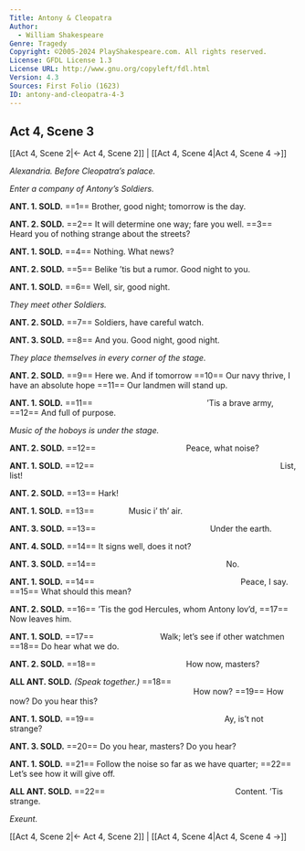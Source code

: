 ```yaml
---
Title: Antony & Cleopatra
Author: 
  - William Shakespeare
Genre: Tragedy
Copyright: ©2005-2024 PlayShakespeare.com. All rights reserved.
License: GFDL License 1.3
License URL: http://www.gnu.org/copyleft/fdl.html
Version: 4.3
Sources: First Folio (1623)
ID: antony-and-cleopatra-4-3
---
```


## Act 4, Scene 3
[[Act 4, Scene 2|← Act 4, Scene 2]] | [[Act 4, Scene 4|Act 4, Scene 4 →]]

*Alexandria. Before Cleopatra’s palace.*

*Enter a company of Antony’s Soldiers.*

**ANT. 1. SOLD.**
==1== Brother, good night; tomorrow is the day.

**ANT. 2. SOLD.**
==2== It will determine one way; fare you well.
==3== Heard you of nothing strange about the streets?

**ANT. 1. SOLD.**
==4== Nothing. What news?

**ANT. 2. SOLD.**
==5== Belike ’tis but a rumor. Good night to you.

**ANT. 1. SOLD.**
==6== Well, sir, good night.

*They meet other Soldiers.*

**ANT. 2. SOLD.**
==7== Soldiers, have careful watch.

**ANT. 3. SOLD.**
==8== And you. Good night, good night.

*They place themselves in every corner of the stage.*

**ANT. 2. SOLD.**
==9== Here we. And if tomorrow
==10== Our navy thrive, I have an absolute hope
==11== Our landmen will stand up.

**ANT. 1. SOLD.**
==11==               ’Tis a brave army,
==12== And full of purpose.

*Music of the hoboys is under the stage.*

**ANT. 2. SOLD.**
==12==            Peace, what noise?

**ANT. 1. SOLD.**
==12==                        List, list!

**ANT. 2. SOLD.**
==13== Hark!

**ANT. 1. SOLD.**
==13==     Music i’ th’ air.

**ANT. 3. SOLD.**
==13==               Under the earth.

**ANT. 4. SOLD.**
==14== It signs well, does it not?

**ANT. 3. SOLD.**
==14==                 No.

**ANT. 1. SOLD.**
==14==                   Peace, I say.
==15== What should this mean?

**ANT. 2. SOLD.**
==16== ’Tis the god Hercules, whom Antony lov’d,
==17== Now leaves him.

**ANT. 1. SOLD.**
==17==         Walk; let’s see if other watchmen
==18== Do hear what we do.

**ANT. 2. SOLD.**
==18==            How now, masters?

**ALL ANT. SOLD.**
*(Speak together.)*
==18==                        How now?
==19== How now? Do you hear this?

**ANT. 1. SOLD.**
==19==                 Ay, is’t not strange?

**ANT. 3. SOLD.**
==20== Do you hear, masters? Do you hear?

**ANT. 1. SOLD.**
==21== Follow the noise so far as we have quarter;
==22== Let’s see how it will give off.

**ALL ANT. SOLD.**
==22==                 Content. ’Tis strange.

*Exeunt.*

[[Act 4, Scene 2|← Act 4, Scene 2]] | [[Act 4, Scene 4|Act 4, Scene 4 →]]
